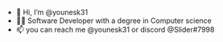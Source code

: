 - 👋 Hi, I’m @younesk31
- 👨‍🎓 Software Developer with a degree in Computer science
- 📫 you can reach me @younesk31 or discord @Slider#7998
